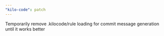 ```yaml
---
"kilo-code": patch
---
```


Temporarily remove .kilocode/rule loading for commit message generation until it works better

